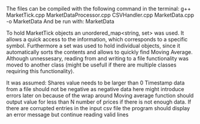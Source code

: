 The files can be compiled with the following command in the terminal: g++ MarketTick.cpp MarketDataProcessor.cpp CSVHandler.cpp MarketData.cpp -o MarketData
And be run with: MarketData

To hold MarketTick objects an unordered_map<string, set<MarketTick>> was used. It allows a quick access to the information, which corresponds to a specific symbol. 
Furthermore a set was used to hold individual objects, since it automatically sorts the contents and allows to quickly find Moving Average.
Although unnessesary, reading from and writing to a file functionality was moved to another class (might be usefull if there are multiple classes requiring this functionality).

It was assumed:
Shares value needs to be larger than 0
Timestamp data from a file should not be negative as negative data here might introduce errors later on because of the wrap around
Moving average function should output value for less than N number of prices if there is not enough data.
If there are corrupted entries in the input csv file the program should display an error message but continue reading valid lines
